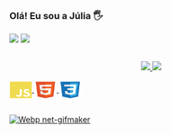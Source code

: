### Olá! Eu sou a Júlia 🖐️


  <div>
    <a href="https://www.linkedin.com/in/julia-schwedick-63986a222/" target="_blank"><img src="https://img.shields.io/badge/-LinkedIn-%230077B5?style=for-the-badge&logo=linkedin&logoColor=white" target="_blank"></a> 
    <a href="juhschwedick@gmail.com" target="blank"><img src="https://img.shields.io/badge/Gmail-D14836?style=for-the-badge&logo=gmail&logoColor=white" target"_blank"></a>
  </div>
  
  
##


<div align="center">
  <a href="https://github.com/juliaschwedick">
  <img height="150em" src="https://github-readme-stats.vercel.app/api?username=juliaschwedick&show_icons=true&theme=tokyonight&include_all_commits=true&count_private=true"/>
  <img height="150em" src="https://github-readme-stats.vercel.app/api/top-langs/?username=juliaschwedick&layout=compact&langs_count=7&theme=tokyonight"/>
</div>
  

  
  <div style="display: inline_block"><br>
  <img align="center" alt="Julia-Js" height="30" width="40" src="https://raw.githubusercontent.com/devicons/devicon/master/icons/javascript/javascript-plain.svg">
  <img align="center" alt="Julia-HTML" height="30" width="40" src="https://raw.githubusercontent.com/devicons/devicon/master/icons/html5/html5-original.svg">
  <img align="center" alt="Julia-CSS" height="30" width="40" src="https://raw.githubusercontent.com/devicons/devicon/master/icons/css3/css3-original.svg">
  
  
  ##
  
      
![Webp net-gifmaker](https://user-images.githubusercontent.com/97860135/149836407-42b1e18c-d858-44a6-aa26-92bdf926c31c.gif)
  
  
  
  
  
  
  
  
    
  
